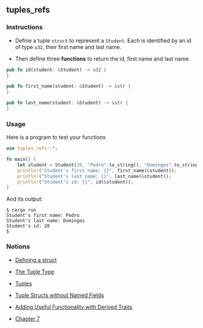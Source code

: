 ## tuples_refs

### Instructions

- Define a tuple `struct` to represent a `Student`. Each is identified by an id of type `u32`, their first name and last name.

- Then define three **functions** to return the id, first name and last name.

```rust
pub fn id(student: &Student) -> u32 {
}

pub fn first_name(student: &Student) -> &str {
}

pub fn last_name(student: &Student) -> &str {
}
```

### Usage

Here is a program to test your functions

```rust
use tuples_refs::*;

fn main() {
    let student = Student(20, "Pedro".to_string(), "Domingos".to_string());
    println!("Student's first name: {}", first_name(&student));
    println!("Student's last name: {}", last_name(&student));
    println!("Student's id: {}", id(&student));
}
```

And its output:

```console
$ cargo run
Student's first name: Pedro
Student's last name: Domingos
Student's id: 20
$
```

### Notions

- [Defining a struct](https://doc.rust-lang.org/stable/book/ch05-01-defining-structs.html)

- [The Tuple Type](https://doc.rust-lang.org/stable/book/ch03-02-data-types.html?highlight=accessing%20a%20tuple#compound-types)

- [Tuples](https://doc.rust-lang.org/rust-by-example/primitives/tuples.html)

- [Tuple Structs without Named Fields](https://doc.rust-lang.org/stable/book/ch05-01-defining-structs.html?highlight=tuple#using-tuple-structs-without-named-fields-to-create-different-types)

- [Adding Useful Functionality with Derived Traits](https://doc.rust-lang.org/stable/book/ch05-02-example-structs.html?highlight=debug%20deriv#adding-useful-functionality-with-derived-traits)

- [Chapter 7](https://doc.rust-lang.org/stable/book/ch07-03-paths-for-referring-to-an-item-in-the-module-tree.html)
